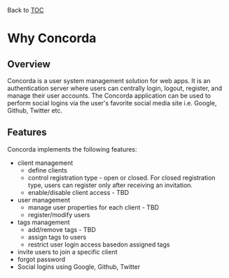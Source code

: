 Back to [TOC](../Readme.md)

# Why Concorda

## Overview

Concorda is a user system management solution for web apps. 
It is an authentication server where users can centrally login, logout, register, and manage their user accounts. 
The Concorda application can be used to perform social logins via the user's favorite social media site i.e. Google, Github, Twitter etc.

## Features

Concorda implements the following features:

 * client management
    * define clients
    * control registration type - open or closed. For closed registration type, users can register only after receiving an invitation.
    * enable/disable client access - TBD
 * user management
    * manage user properties for each client - TBD
    * register/modify users
 * tags management
    * add/remove tags - TBD
    * assign tags to users
    * restrict user login access basedon assigned tags
 * invite users to join a specific client
 * forgot password
 * Social logins using Google, Github, Twitter